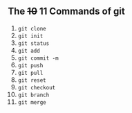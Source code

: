 ##  The ~~10~~ 11 Commands of git

1. `git clone`
2. `git init`
3. `git status`
4. `git add`
5. `git commit -m`
6. `git push`
7. `git pull`
8. `git reset`
9. `git checkout`
10. `git branch`
11. `git merge`
